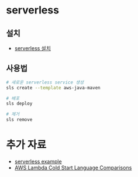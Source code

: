 # serverless

## 설치

- [serverless 설치](https://serverless.com/framework/docs/providers/aws/guide/installation/)

## 사용법

```bash
# 새로운 serverless service 생성
sls create --template aws-java-maven

# 배포
sls deploy

# 제거
sls remove
```

# 추가 자료

- [serverless example](https://github.com/serverless/examples)
- [AWS Lambda Cold Start Language Comparisons](https://levelup.gitconnected.com/aws-lambda-cold-start-language-comparisons-2019-edition-%EF%B8%8F-1946d32a0244)